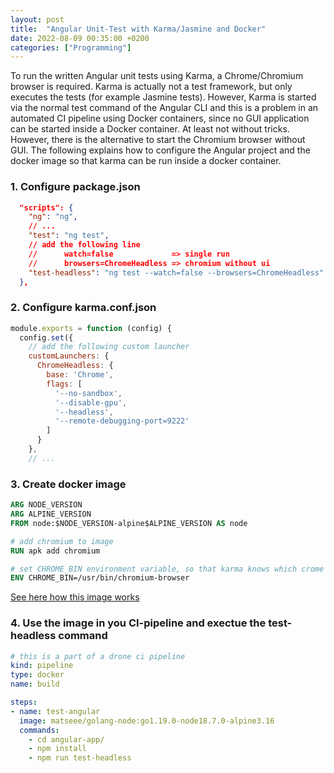 ```yaml
---
layout: post
title:  "Angular Unit-Test with Karma/Jasmine and Docker"
date: 2022-08-09 00:35:00 +0200
categories: ["Programming"]
---
```

To run the written Angular unit tests using Karma, a Chrome/Chromium browser is required. Karma is actually not a test framework, but only executes the tests (for example Jasmine tests). However, Karma is started via the normal test command of the Angular CLI and this is a problem in an automated CI pipeline using Docker containers, since no GUI application can be started inside a Docker container. At least not without tricks. However, there is the alternative to start the Chromium browser without GUI. The following explains how to configure the Angular project and the docker image so that karma can be run inside a docker container.

### 1. Configure package.json
```json
  "scripts": {
    "ng": "ng",
    // ...
    "test": "ng test",
    // add the following line
    //      watch=false             => single run
    //      browsers=ChromeHeadless => chromium without ui
    "test-headless": "ng test --watch=false --browsers=ChromeHeadless"
  },
```

### 2. Configure karma.conf.json
```js
module.exports = function (config) {
  config.set({
    // add the following custom launcher
    customLaunchers: {
      ChromeHeadless: {
        base: 'Chrome',
        flags: [
          '--no-sandbox',
          '--disable-gpu',
          '--headless',
          '--remote-debugging-port=9222'
        ]
      }
    },
    // ...
```

### 3. Create docker image
```Dockerfile
ARG NODE_VERSION
ARG ALPINE_VERSION
FROM node:$NODE_VERSION-alpine$ALPINE_VERSION AS node

# add chromium to image
RUN apk add chromium

# set CHROME_BIN environment variable, so that karma knows which crome should be started
ENV CHROME_BIN=/usr/bin/chromium-browser
```
[See here how this image works](https://github.com/matseee/docker-images/tree/main/node)

### 4. Use the image in you CI-pipeline and exectue the test-headless command
```yaml
# this is a part of a drone ci pipeline
kind: pipeline
type: docker
name: build

steps:
- name: test-angular
  image: matseee/golang-node:go1.19.0-node18.7.0-alpine3.16
  commands:
    - cd angular-app/
    - npm install
    - npm run test-headless
```